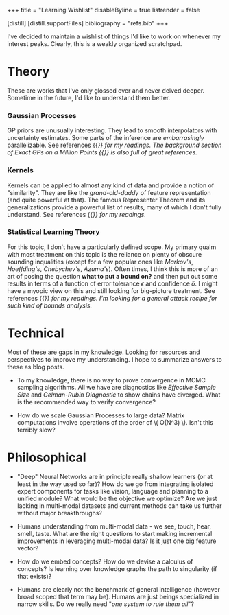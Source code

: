 +++
title = "Learning Wishlist"
disableByline = true
listrender = false

[distill]
  [distill.supportFiles]
  bibliography = "refs.bib"
+++

I've decided to maintain a wishlist of things I'd like to work on whenever my
interest peaks. Clearly, this is a weakly organized scratchpad.

# Theory

These are works that I've only glossed over and never delved deeper. Sometime
in the future, I'd like to understand them better.

### Gaussian Processes

GP priors are unusually interesting. They lead to smooth interpolators with 
uncertainty estimates. Some parts of the inference are *embarrasingly*
parallelizable. See references {{<cite bib="Rasmussen2004,Duvenaud2014,damianou2013deep">}}
for my readings. The background section of *Exact GPs on a Million Points*
{{<cite bib="2019arXiv190308114W">}} is also full of great references.

### Kernels

Kernels can be applied to almost any kind of data and provide a notion of
"similarity". They are like the *grand-old-daddy* of feature representation (and
quite powerful at that). The famous Representer Theorem and its generalizations 
provide a powerful list of results, many of which I don't fully understand. See
references {{<cite bib="scholkopf2001learning">}} for my readings.

### Statistical Learning Theory

For this topic, I don't have a particularly defined scope. My primary qualm with
most treatment on this topic is the reliance on plenty of obscure sounding
inqualities (except for a few popular ones like *Markov's*, 
*Hoeffding's*, *Chebychev's*, *Azuma's*). Often times, I think this is more of 
an art of posing the question **what to put a bound on?** and then put out
some results in terms of a function of error tolerance $\epsilon$
and confidence $\delta$. I might have a myopic view on this and still looking
for big-picture treatment. See references 
{{<cite bib="mohri2018foundations,shalev2014understanding">}} for my readings.
I'm looking for a general attack recipe for such kind of bounds analysis.


# Technical

Most of these are gaps in my knowledge. Looking for resources and perspectives
to improve my understanding. I hope to summarize answers to these as blog posts.

* To my knowledge, there is no way to prove convergence in MCMC sampling
  algorithms. All we have are diagnostics like *Effective Sample Size* and
  *Gelman-Rubin Diagnostic* to show chains have diverged. What is the 
  recommended way to verify convergence?

* How do we scale Gaussian Processes to large data? Matrix computations involve
  operations of the order of \\( O(N^3) \\). Isn't this terribly slow?

# Philosophical

* "Deep" Neural Networks are in principle really shallow learners (or at least in the way used so far)?
  How do we go from integrating isolated expert components for tasks like vision, language and planning
  to a unified module? What would be the objective we optimize? Are we just lacking in
  multi-modal datasets and current methods can take us further without major breakthroughs?

* Humans understanding from multi-modal data - we see, touch, hear, smell, taste.
  What are the right questions to start making incremental improvements in leveraging
  multi-modal data? Is it just one big feature vector?

* How do we embed concepts? How do we devise a calculus of concepts? Is learning over knowledge graphs
  the path to singularity (if that exists)?

* Humans are clearly not the benchmark of general intelligence (however broad scoped
  that term may be). Humans are just beings specialized in narrow skills. Do we really
  need "*one system to rule them all*"?
